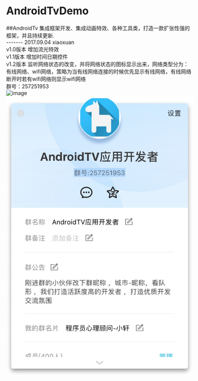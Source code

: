 # AndroidTvDemo
##AndroidTv 集成框架开发、集成动画特效、各种工具类，打造一款扩张性强的框架，并且持续更新. 
<br>
------- 2017.09.04 xiaoxuan <br>
v1.0版本 增加流光特效 <br>
v1.1版本 增加时间日期控件 <br>
v1.2版本 监听网络状态的改变，并将网络状态的图标显示出来，网络类型分为：有线网络、wifi网络，策略为当有线网络连接的时候优先显示有线网络，有线网络断开时若有wifi网络则显示wifi网络<br>
群号：257251953 <br>
![image](https://github.com/Dreamxiaoxuan/AndroidTvDemo/blob/master/screenshot/test.gif)
![image](https://github.com/Dreamxiaoxuan/AndroidTvDemo/blob/master/screenshot/1504493486029.jpg)